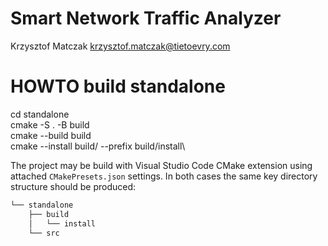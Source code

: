 # Smart Network Traffic Analyzer

Krzysztof Matczak <krzysztof.matczak@tietoevry.com>


# HOWTO build standalone
cd standalone\
cmake -S . -B build\
cmake --build build\
cmake --install build/ --prefix build/install\

The project may be build with  Visual Studio Code CMake extension using attached  `CMakePresets.json` settings.
In both cases the same key directory structure should be produced:

```bash
└── standalone
    ├── build
    │   └── install
    └── src
```
